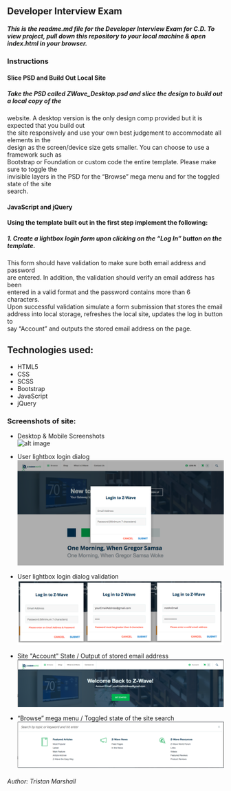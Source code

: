 
## Developer Interview Exam		

##### This is the readme.md file for the Developer Interview Exam for C.D. To view project, pull down this repository to your local machine & open index.html in your browser.		

### Instructions		

#### Slice PSD and Build Out Local Site		

##### Take the PSD called ZWave_Desktop.psd and slice the design to build out a local copy of the		
website. A desktop version is the only design comp provided but it is expected that you build out		
the site responsively and use your own best judgement to accommodate all elements in the		
design as the screen/device size gets smaller. You can choose to use a framework such as		
Bootstrap or Foundation or custom code the entire template. Please make sure to toggle the		
invisible layers in the PSD for the “Browse” mega menu and for the toggled state of the site		
search.		

#### JavaScript and jQuery		

#### Using the template built out in the first step implement the following:		

##### 1. Create a lightbox login form upon clicking on the “Log In” button on the template.		
This form should have validation to make sure both email address and password		
are entered. In addition, the validation should verify an email address has been		
entered in a valid format and the password contains more than 6 characters.		
Upon successful validation simulate a form submission that stores the email		
address into local storage, refreshes the local site, updates the log in button to		
say “Account” and outputs the stored email address on the page.		

## Technologies used:		

* HTML5		
* CSS		
* SCSS		
* Bootstrap		
* JavaScript		
* jQuery		

### Screenshots of site:		

* Desktop & Mobile Screenshots		
![alt image](/images/readme-images/screen-shot-desktop-mobile.jpg)		

* User lightbox login dialog 		
![alt image](/images/readme-images/screen-shot-dialog.png)		

* User lightbox login dialog validation 		
![alt image](/images/readme-images/screen-shot-validation.jpg)		

* Site "Account" State / Output of stored email address		
![alt image](/images/readme-images/screen-shot-loggedin.png)		

* “Browse” mega menu / Toggled state of the site search		
![alt image](/images/readme-images/screen-shot-dropdown-search.png)		

###### Author: Tristan Marshall
